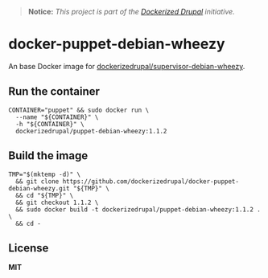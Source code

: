 > **Notice:** *This project is part of the [Dockerized Drupal](https://dockerizedrupal.com/) initiative.*

# docker-puppet-debian-wheezy

An base Docker image for [dockerizedrupal/supervisor-debian-wheezy](https://github.com/dockerizedrupal/docker-supervisor-debian-wheezy).

## Run the container

    CONTAINER="puppet" && sudo docker run \
      --name "${CONTAINER}" \
      -h "${CONTAINER}" \
      dockerizedrupal/puppet-debian-wheezy:1.1.2

## Build the image

    TMP="$(mktemp -d)" \
      && git clone https://github.com/dockerizedrupal/docker-puppet-debian-wheezy.git "${TMP}" \
      && cd "${TMP}" \
      && git checkout 1.1.2 \
      && sudo docker build -t dockerizedrupal/puppet-debian-wheezy:1.1.2 . \
      && cd -

## License

**MIT**
